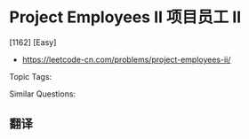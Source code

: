 # Project Employees II 项目员工 II

[1162] [Easy]

- https://leetcode-cn.com/problems/project-employees-ii/

Topic Tags:

Similar Questions:

## 翻译

